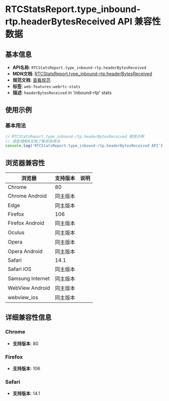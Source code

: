 # RTCStatsReport.type_inbound-rtp.headerBytesReceived API 兼容性数据

## 基本信息

- **API名称**: `RTCStatsReport.type_inbound-rtp.headerBytesReceived`
- **MDN文档**: [RTCStatsReport.type_inbound-rtp.headerBytesReceived](https://developer.mozilla.org/docs/Web/API/RTCInboundRtpStreamStats/headerBytesReceived)
- **规范文档**: [查看规范](https://w3c.github.io/webrtc-stats/#dom-rtcinboundrtpstreamstats-headerbytesreceived)
- **标签**: `web-features:webrtc-stats`
- **描述**: `headerBytesReceived` in 'inbound-rtp' stats

## 使用示例

### 基本用法

```javascript
// RTCStatsReport.type_inbound-rtp.headerBytesReceived 使用示例
// 请查阅MDN文档了解具体用法
console.log('RTCStatsReport.type_inbound-rtp.headerBytesReceived API');
```

## 浏览器兼容性

| 浏览器 | 支持版本 | 说明 |
|--------|----------|------|
| Chrome | 80 |  |
| Chrome Android | 同主版本 |  |
| Edge | 同主版本 |  |
| Firefox | 106 |  |
| Firefox Android | 同主版本 |  |
| Oculus | 同主版本 |  |
| Opera | 同主版本 |  |
| Opera Android | 同主版本 |  |
| Safari | 14.1 |  |
| Safari iOS | 同主版本 |  |
| Samsung Internet | 同主版本 |  |
| WebView Android | 同主版本 |  |
| webview_ios | 同主版本 |  |

## 详细兼容性信息

### Chrome

- **支持版本**: 80

### Firefox

- **支持版本**: 106

### Safari

- **支持版本**: 14.1


